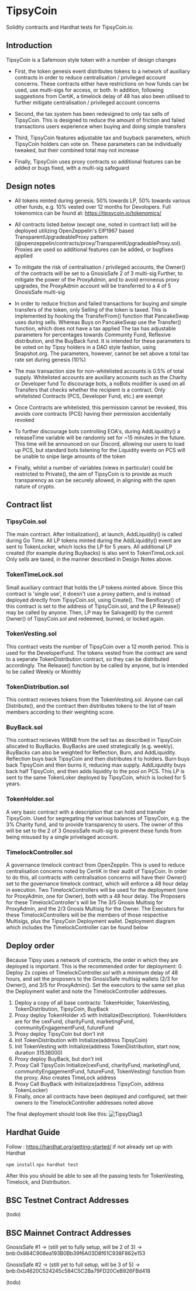 # TipsyCoin

Solidity contracts and Hardhat tests for TipsyCoin.io.

## Introduction
TipsyCoin is a Safemoon style token with a number of design changes

- First, the token genesis event distributes tokens to a network of auxiliary contracts in order to reduce centralisation / privileged account concerns. These contracts either have restrictions on how funds can be used, use multi-sigs for access, or both. In addition, following suggestions from CertiK, a timelock delay of 48 has also been utilised to further mitigate centralisation / privileged account concerns  

- Second, the tax system has been redesigned to only tax sells of TipsyCoin. This is designed to reduce the amount of friction and failed transactions users experience when buying and doing simple transfers

- Third, TipsyCoin features adjustable tax and buyback parameters, which TipsyCoin holders can vote on. These parameters can be individually tweaked, but their combined total may not increase

- Finally, TipsyCoin uses proxy contracts so additional features can be added or bugs fixed, with a multi-sig safeguard

## Design notes
- All tokens minted during genesis. 50% towards LP, 50% towards various other funds, e.g. 10% vested over 12 months for Devolopers. Full tokenomics can be found at: https://tipsycoin.io/tokenomics/

- All contracts listed below (except one, noted in contract list) will be deployed utilizing OpenZeppelin's EIP1967 based TransparentUpgradeableProxy pattern (@openzeppelin/contracts/proxy/TransparentUpgradeableProxy.sol). Proxies are used so additional features can be added, or bugfixes applied

- To mitigate the risk of centralisation / privileged accounts, the Owner() of the contracts will be set to a GnosisSafe 2 of 3 multi-sig
Further, to mitigate the power of the ProxyAdmin, and to avoid erroneous proxy upgrades, the ProxyAdmin account will be transferred to a 4 of 5 GnosisSafe multi-sig

- In order to reduce friction and failed transactions for buying and simple transfers of the token, only Selling of the token is taxed. This is implemented by hooking the TransferFrom() function that PancakeSwap uses during sells. Whereas Buys on PancakeSwap use the Transfer() function, which does not have a tax applied
The tax has adjustable parameters for percentages towards Community Fund, Reflexive distribution, and the BuyBack fund. It is intended for these parameters to be voted on by Tipsy holders in a DAO style fashion, using Snapshot.org. The parameters, however, cannot be set above a total tax rate set during genesis (10%)

- The max transaction size for non-whitelisted accounts is 0.5% of total supply. Whitelisted accounts are auxiliary accounts such as the Charity or Developer fund
To discourage bots, a noBots modifier is used on all Transfers that checks whether the recipient is a contract. Only whitelisted Contracts (PCS, Developer Fund, etc.) are exempt

- Once Contracts are whitelisted, this permission cannot be revoked, this avoids core contracts (PCS) having their permission accidentally revoked

- To further discourage bots controlling EOA's, during AddLiquidity() a releaseTime variable will be randomly set for ~15 minutes in the future. This time will be announced on our Discord, allowing our users to load up PCS, but standard bots listening for the Liquidity events on PCS will be unable to snipe large amounts of the token

- Finally, whilst a number of variables (views in particular) could be restricted to Private(), the aim of TipsyCoin is to provide as much transparency as can be securely allowed, in aligning with the open nature of crypto.


## Contract list
### TipsyCoin.sol 
The main contract. After Initialization(), at launch, AddLiquidity() is called during Go Time. All LP tokens minted during the AddLiquidity() event are sent to TokenLocker, which locks the LP for 5 years. All additional LP created (for example during Buybacks) is also sent to TokenTimeLock.sol. Only sells are taxed, in the manner described in Design Notes above.

### TokenTimeLock.sol 
Small auxiliary contract that holds the LP tokens minted above. Since this contract is 'single use', it doesn't use a proxy pattern, and is instead deployed directly from TipsyCoin.sol, using Create(). The Benificary() of this contract is set to the address of TipsyCoin.sol, and the LP Release() may be called by anyone. Then, LP may be Salvaged() by the current Owner() of TipsyCoin.sol and redeemed, burned, or locked again.

### TokenVesting.sol
This contract vests the number of TipsyCoin over a 12 month period. This is used for the DeveloperFund. The tokens vested from the contract are send to a seperate TokenDistribution contract, so they can be distributed accordingly. The Release() function by be called by anyone, but is intended to be called Weekly or Monthly

### TokenDistribution.sol
This contract recieves tokens from the TokenVesting.sol. Anyone can call Distribute(), and the contract then distributes tokens to the list of team members according to their weighting score.

### BuyBack.sol
This contract recieves WBNB from the sell tax as described in TipsyCoin allocated to BuyBacks. BuyBacks are used strategically (e.g. weekly). BuyBacks can also be weighted for Reflection, Burn, and AddLiquidity. Reflection buys back TipsyCoin and then distributes it to holders. Burn buys back TipsyCoin and then burns it, reducing max supply. AddLiquidity buys back half TipsyCoin, and then adds liquidity to the pool on PCS. This LP is sent to the same TokenLoker deployed by TipsyCoin, which is locked for 5 years.

### TokenHolder.sol
A very basic contract with a description that can hold and transfer TipsyCoin. Used for segregating the various balances of TipsyCoin, e.g. the 3% Charity fund, and to provide transparency to users. The owner of this will be set to the 2 of 3 GnosisSafe multi-sig to prevent these funds from being misused by a single privelaged account.

### TimelockController.sol
A governance timelock contract from OpenZepplin. This is used to reduce centralisation concerns noted by CertiK in their audit of TipsyCoin. In order to do this, all contracts with centralisation concerns will have their Owner() set to the governance timelock contract, which will enforce a 48 hour delay in execution. Two TimelockControllers will be used for the deployment (one for ProxyAdmin, one for Owner), both with a 48 hour delay. The Proposers for these TimelockController's will be The 3/5 Gnosis Multisig for ProxyAdmin, and the 2/3 Gnosis Multisig for the Owner. The Executors for these TimelockControllers will be the members of those respective Multisigs, plus the TipsyCoin Deployment wallet. Deployment diagram which includes the TimelockController can be found below

## Deploy order
Because Tipsy uses a network of contracts, the order in which they are deployed is important. This is the recommended order for deployment:
0. Deploy 2x copies of TimelockController.sol with a minimum delay of 48 hours, and set the proposers to the GnosisSafe multisig wallets (2/3 for Owner(), and 3/5 for ProxyAdmin(). Set the executors to the same set plus the Deployment wallet and note the TimelockController addresses. 
1. Deploy a copy of all base contracts: TokenHolder, TokenVesting, TokenDistribution, TipsyCoin, BuyBack
2. Proxy deploy TokenHolder x5 with Initialize(Description). TokenHolders are for the cexFund, charityFund, marketingFund, communityEngagementFund, futureFund
3. Proxy deploy TipsyCoin but don't init
4. Init TokenDistribution with Initialize(address TipsyCoin)
5. Init TokenVesting with Initialize(address TokenDistribution, start now, duration 31536000)
6. Proxy deploy BuyBack, but don't init
7. Proxy Call TipsyCoin Initialize(cexFund, charityFund, marketingFund, communityEngagementFund, futureFund, TokenVesting) function from the proxy. Also creates TimeLock address
8. Proxy Call BuyBack with Initialize(address TipsyCoin, address TokenLocker)
9. Finally, once all contracts have been deployed and configured, set their owners to the TimelockController addresses noted above

The final deployment should look like this:
![TipsyDiag3](https://user-images.githubusercontent.com/97759975/153759674-8a918335-2706-44db-bd3d-4e4fdbdd7c69.png)

## Hardhat Guide


Follow : https://hardhat.org/getting-started/ if not already set up with Hardhat

`npm install`
`npx hardhat test`

After this you should be able to see all the passing tests for TokenVesting, Timelock, and Distribution.

## BSC Testnet Contract Addresses
(todo)

## BSC Mainnet Contract Addresses
GnosisSafe #1 -> (still yet to fully setup, will be 2 of 3) -> bnb:0x884C908ea193B0Bb39f6A03D8f61C938F862e153

GnosisSafe #2 -> (still yet to full setup, will be 3 of 5) -> bnb:0xb4620C524245c584C5C2Ba79FD20CeB926FBd418

(todo)
